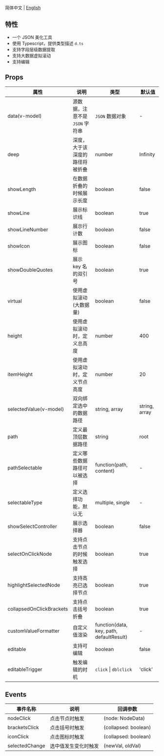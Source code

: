 简体中文 | [English](./README.md)

## 特性

- 一个 JSON 美化工具
- 使用 Typescript，提供类型描述 `d.ts`
- 支持字段层级数据提取
- 支持大数据虚拟滚动
- 支持编辑

## Props

| 属性                     | 说明                           | 类型                                     | 默认值        |
| ------------------------ | ------------------------------ | ---------------------------------------- | ------------- |
| data(v-model)            | 源数据，注意不是 `JSON` 字符串 | `JSON` 数据对象                          | -             |
| deep                     | 深度，大于该深度的路径将被折叠 | number                                   | Infinity      |
| showLength               | 在数据折叠的时候展示长度       | boolean                                  | false         |
| showLine                 | 展示标识线                     | boolean                                  | true          |
| showLineNumber           | 展示行计数                     | boolean                                  | false         |
| showIcon                 | 展示图标                       | boolean                                  | false         |
| showDoubleQuotes         | 展示 key 名的双引号            | boolean                                  | true          |
| virtual                  | 使用虚拟滚动(大数据量)         | boolean                                  | false         |
| height                   | 使用虚拟滚动时，定义总高度     | number                                   | 400           |
| itemHeight               | 使用虚拟滚动时，定义节点高度   | number                                   | 20            |
| selectedValue(v-model)   | 双向绑定选中的数据路径         | string, array                            | string, array |
| path                     | 定义最顶层数据路径             | string                                   | root          |
| pathSelectable           | 定义哪些数据路径可以被选择     | function(path, content)                  | -             |
| selectableType           | 定义选择功能，默认无           | multiple, single                         | -             |
| showSelectController     | 展示选择器                     | boolean                                  | false         |
| selectOnClickNode        | 支持点击节点的时候触发选择     | boolean                                  | true          |
| highlightSelectedNode    | 支持高亮已选择节点             | boolean                                  | true          |
| collapsedOnClickBrackets | 支持点击括号折叠               | boolean                                  | true          |
| customValueFormatter     | 自定义值渲染                   | function(data, key, path, defaultResult) | -             |
| editable                 | 支持可编辑                     | boolean                                  | false         |
| editableTrigger          | 触发编辑的时机                 | `click` \| `dblclick`                    | 'click'       |

## Events

| 事件名称       | 说明                 | 回调参数             |
| -------------- | -------------------- | -------------------- |
| nodeClick      | 点击节点时触发       | (node: NodeData)     |
| bracketsClick  | 点击括号时触发       | (collapsed: boolean) |
| iconClick      | 点击图标时触发       | (collapsed: boolean) |
| selectedChange | 选中值发生变化时触发 | (newVal, oldVal)     |

